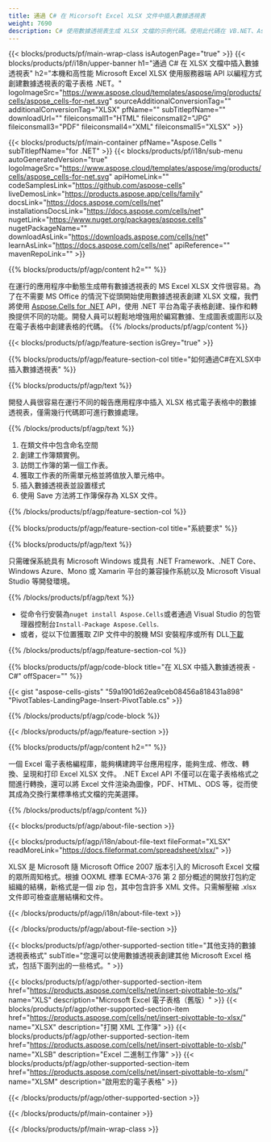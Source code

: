 ```yaml
---
title: 通過 C# 在 Micorsoft Excel XLSX 文件中插入數據透視表
weight: 7690
description: C# 使用數據透視表生成 XLSX 文檔的示例代碼。使用此代碼在 VB.NET、Asp.NET 或任何基於 .NET 的應用程序中使用數據透視表創建 Micorsoft Excel XLSX 文件。
---
```

{{< blocks/products/pf/main-wrap-class isAutogenPage="true" >}}
{{< blocks/products/pf/i18n/upper-banner h1="通過 C# 在 XLSX 文檔中插入數據透視表" h2="本機和高性能 Microsoft Excel XLSX 使用服務器端 API 以編程方式創建數據透視表的電子表格 .NET。" logoImageSrc="https://www.aspose.cloud/templates/aspose/img/products/cells/aspose_cells-for-net.svg" sourceAdditionalConversionTag="" additionalConversionTag="XLSX" pfName="" subTitlepfName="" downloadUrl="" fileiconsmall1="HTML" fileiconsmall2="JPG" fileiconsmall3="PDF" fileiconsmall4="XML" fileiconsmall5="XLSX" >}}

{{< blocks/products/pf/main-container pfName="Aspose.Cells " subTitlepfName="for .NET" >}}
{{< blocks/products/pf/i18n/sub-menu autoGeneratedVersion="true" logoImageSrc="https://www.aspose.cloud/templates/aspose/img/products/cells/aspose_cells-for-net.svg" apiHomeLink="" codeSamplesLink="https://github.com/aspose-cells" liveDemosLink="https://products.aspose.app/cells/family" docsLink="https://docs.aspose.com/cells/net" installationsDocsLink="https://docs.aspose.com/cells/net" nugetLink="https://www.nuget.org/packages/aspose.cells" nugetPackageName="" downloadAsLink="https://downloads.aspose.com/cells/net" learnAsLink="https://docs.aspose.com/cells/net" apiReference="" mavenRepoLink="" >}}

{{% blocks/products/pf/agp/content h2="" %}}

在運行的應用程序中動態生成帶有數據透視表的 MS Excel XLSX 文件很容易。為了在不需要 MS Office 的情況下從頭開始使用數據透視表創建 XLSX 文檔，我們將使用
 [Aspose.Cells for .NET](https://products.aspose.com/cells/net) 
API，使用 .NET 平台為電子表格創建、操作和轉換提供不同的功能。開發人員可以輕鬆地增強用於編寫數據、生成圖表或圖形以及在電子表格中創建表格的代碼。
{{% /blocks/products/pf/agp/content %}}

{{< blocks/products/pf/agp/feature-section isGrey="true" >}}

{{% blocks/products/pf/agp/feature-section-col title="如何通過C#在XLSX中插入數據透視表" %}}

{{% blocks/products/pf/agp/text %}}

開發人員很容易在運行不同的報告應用程序中插入 XLSX 格式電子表格中的數據透視表，僅需幾行代碼即可進行數據處理。

{{% /blocks/products/pf/agp/text %}}

1. 在類文件中包含命名空間
1. 創建工作簿類實例。
1. 訪問工作簿的第一個工作表。
1. 獲取工作表的所需單元格並將值放入單元格中。
1. 插入數據透視表並設置樣式
1. 使用 Save 方法將工作簿保存為 XLSX 文件。

{{% /blocks/products/pf/agp/feature-section-col %}}

{{% blocks/products/pf/agp/feature-section-col title="系統要求" %}}

{{% blocks/products/pf/agp/text %}}

只需確保系統具有 Microsoft Windows 或具有 .NET Framework、.NET Core、Windows Azure、Mono 或 Xamarin 平台的兼容操作系統以及 Microsoft Visual Studio 等開發環境。

{{% /blocks/products/pf/agp/text %}}

- 從命令行安裝為<code>nuget install Aspose.Cells</code>或者通過 Visual Studio 的包管理器控制台<code>Install-Package Aspose.Cells</code>.
- 或者，從以下位置獲取 ZIP 文件中的脫機 MSI 安裝程序或所有 DLL<a href="https://downloads.aspose.com/cells/net">下載</a>

{{% /blocks/products/pf/agp/feature-section-col %}}

{{% blocks/products/pf/agp/code-block title="在 XLSX 中插入數據透視表 - C#" offSpacer="" %}}

{{< gist "aspose-cells-gists" "59a1901d62ea9ceb08456a818431a898" "PivotTables-LandingPage-Insert-PivotTable.cs" >}}

{{% /blocks/products/pf/agp/code-block %}}

{{< /blocks/products/pf/agp/feature-section >}}

<!-- aboutfile Starts -->     
{{% blocks/products/pf/agp/content h2="" %}}

一個 Excel 電子表格編程庫，能夠構建跨平台應用程序，能夠生成、修改、轉換、呈現和打印 Excel XLSX 文件。 .NET Excel API 不僅可以在電子表格格式之間進行轉換，還可以將 Excel 文件渲染為圖像，PDF、HTML、ODS 等，從而使其成為交換行業標準格式文檔的完美選擇。



{{% /blocks/products/pf/agp/content %}}

{{< blocks/products/pf/agp/about-file-section >}}

{{< blocks/products/pf/agp/i18n/about-file-text fileFormat="XLSX" readMoreLink="https://docs.fileformat.com/spreadsheet/xlsx/" >}}

XLSX 是 Microsoft 隨 Microsoft Office 2007 版本引入的 Microsoft Excel 文檔的眾所周知格式。根據 OOXML 標準 ECMA-376 第 2 部分概述的開放打包約定組織的結構，新格式是一個 zip 包，其中包含許多 XML 文件。只需解壓縮 .xlsx 文件即可檢查底層結構和文件。

{{< /blocks/products/pf/agp/i18n/about-file-text >}}

{{< /blocks/products/pf/agp/about-file-section >}}
<!-- aboutfile Ends -->

{{< blocks/products/pf/agp/other-supported-section title="其他支持的數據透視表格式" subTitle="您還可以使用數據透視表創建其他 Microsoft Excel 格式，包括下面列出的一些格式。" >}}

{{< blocks/products/pf/agp/other-supported-section-item href="https://products.aspose.com/cells/net/insert-pivottable-to-xls/" name="XLS" description="Microsoft Excel 電子表格（舊版）" >}} 
{{< blocks/products/pf/agp/other-supported-section-item href="https://products.aspose.com/cells/net/insert-pivottable-to-xlsx/" name="XLSX" description="打開 XML 工作簿" >}}
{{< blocks/products/pf/agp/other-supported-section-item href="https://products.aspose.com/cells/net/insert-pivottable-to-xlsb/" name="XLSB" description="Excel 二進制工作簿" >}}
{{< blocks/products/pf/agp/other-supported-section-item href="https://products.aspose.com/cells/net/insert-pivottable-to-xlsm/" name="XLSM" description="啟用宏的電子表格" >}} 

{{< /blocks/products/pf/agp/other-supported-section >}}

{{< /blocks/products/pf/main-container >}}
    
{{< /blocks/products/pf/main-wrap-class >}}
